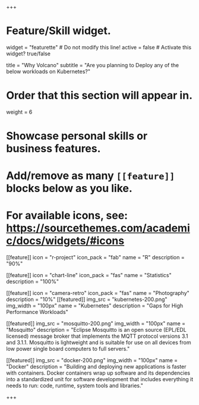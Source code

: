 +++
# Feature/Skill widget.
widget = "featurette"  # Do not modify this line!
active = false  # Activate this widget? true/false

title = "Why Volcano"
subtitle = "Are you planning to Deploy any of the below workloads on Kubernetes?"

# Order that this section will appear in.
weight = 6

# Showcase personal skills or business features.
# 
# Add/remove as many `[[feature]]` blocks below as you like.
# 
# For available icons, see: https://sourcethemes.com/academic/docs/widgets/#icons

[[feature]]
  icon = "r-project"
  icon_pack = "fab"
  name = "R"
  description = "90%"
  
[[feature]]
  icon = "chart-line"
  icon_pack = "fas"
  name = "Statistics"
  description = "100%"  
  
[[feature]]
  icon = "camera-retro"
  icon_pack = "fas"
  name = "Photography"
  description = "10%"
[[featured]]
  img_src = "kubernetes-200.png"
  img_width = "100px"
  name = "Kubernetes"
  description = "Gaps for High Performance Workloads"
  
[[featured]]
  img_src = "mosquitto-200.png"
  img_width = "100px"
  name = "Mosquitto"
  description = "Eclipse Mosquitto is an open source (EPL/EDL licensed) message broker that implements the MQTT protocol versions 3.1 and 3.1.1. Mosquitto is lightweight and is suitable for use on all devices from low power single board computers to full servers."  
  
[[featured]]
  img_src = "docker-200.png"
  img_width = "100px"
  name = "Docker"
  description = "Building and deploying new applications is faster with containers. Docker containers wrap up software and its dependencies into a standardized unit for software development that includes everything it needs to run: code, runtime, system tools and libraries."

+++
